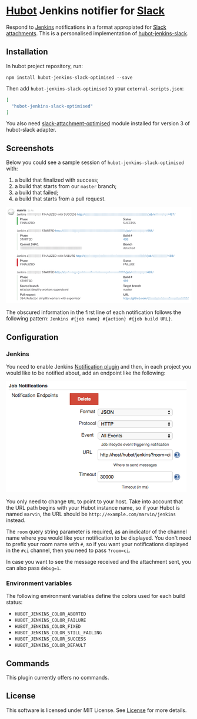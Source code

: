 # [Hubot][hubot] Jenkins notifier for [Slack][slack]
Respond to [Jenkins][jenkins] notifications in a format appropiated for [Slack][slack] [attachments][slack-attach]. This is a personalised implementation of [hubot-jenkins-slack](https://github.com/inkel/hubot-jenkins-slack).

## Installation
In hubot project repository, run:

```
npm install hubot-jenkins-slack-optimised --save
```

Then add `hubot-jenkins-slack-optimised` to your `external-scripts.json`:

```json
[
  "hubot-jenkins-slack-optimised"
]
```

You also need [slack-attachment-optimised](https://github.com/rohitjmathew/hubot-slack-attachment-optimised) module installed for version 3 of hubot-slack adapter.

## Screenshots
Below you could see a sample session of `hubot-jenkins-slack-optimised` with:

1. a build that finalized with success;
2. a build that starts from our `master` branch;
3. a build that failed;
4. a build that starts from a pull request.

![attachments][attachments]

The obscured information in the first line of each notification follows the following pattern: `Jenkins #{job name} #{action} #{job build URL}`.

## Configuration

### Jenkins
You need to enable Jenkins [Notification plugin][notification-plugin] and then, in each project you would like to be notified about, add an endpoint like the following:

![Add Notification endpoint][notification-endpoint]

You only need to change `URL` to point to your host. Take into account that the URL path begins with your Hubot instance name, so if your Hubot is named `marvin`, the URL should be `http://example.com/marvin/jenkins` instead.

The `room` query string parameter is required, as an indicator of the channel name where you would like your notification to be displayed. You don't need to prefix your room name with `#`, so if you want your notifications displayed in the `#ci` channel, then you need to pass `?room=ci`.

In case you want to see the message received and the attachment sent, you can also pass `debug=1`.

### Environment variables
The following environment variables define the colors used for each build status:

* `HUBOT_JENKINS_COLOR_ABORTED`
* `HUBOT_JENKINS_COLOR_FAILURE`
* `HUBOT_JENKINS_COLOR_FIXED`
* `HUBOT_JENKINS_COLOR_STILL_FAILING`
* `HUBOT_JENKINS_COLOR_SUCCESS`
* `HUBOT_JENKINS_COLOR_DEFAULT`

## Commands
This plugin currently offers no commands.

## License
This software is licensed under MIT License. See [License][license] for more details.

[hubot]: https://hubot.github.com/
[jenkins]: http://jenkins-ci.org/
[slack]: https://slack.com/
[slack-attach]: https://api.slack.com/docs/attachments
[license]: https://github.com/inkel/hubot-jenkins-slack/blob/master/LICENSE
[notification-plugin]: https://wiki.jenkins-ci.org/display/JENKINS/Notification+Plugin
[notification-endpoint]: screenshots/notification-endpoint.png
[attachments]: screenshots/attachments.png
